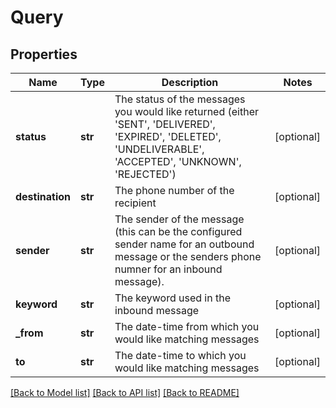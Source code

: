 # Query

## Properties
Name | Type | Description | Notes
------------ | ------------- | ------------- | -------------
**status** | **str** | The status of the messages you would like returned (either &#39;SENT&#39;, &#39;DELIVERED&#39;, &#39;EXPIRED&#39;, &#39;DELETED&#39;, &#39;UNDELIVERABLE&#39;, &#39;ACCEPTED&#39;, &#39;UNKNOWN&#39;, &#39;REJECTED&#39;) | [optional] 
**destination** | **str** | The phone number of the recipient | [optional] 
**sender** | **str** | The sender of the message (this can be the configured sender name for an outbound message or the senders phone numner for an inbound message). | [optional] 
**keyword** | **str** | The keyword used in the inbound message | [optional] 
**_from** | **str** | The date-time from which you would like matching messages | [optional] 
**to** | **str** | The date-time to which you would like matching messages | [optional] 

[[Back to Model list]](../README.md#documentation-for-models) [[Back to API list]](../README.md#documentation-for-api-endpoints) [[Back to README]](../README.md)



